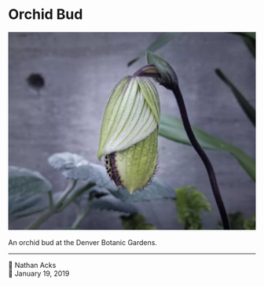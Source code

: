 # Orchid Bud

![A large, oblong, unopened orchid bud](assets/0bb10997700b03f68e74df5da42979fe.webp)

An orchid bud at the Denver Botanic Gardens.

- - - -

👤 Nathan Acks  
📅 January 19, 2019
